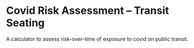 Covid Risk Assessment – Transit Seating
=======================================

A calculator to assess risk-over-time of exposure to covid on public transit.
